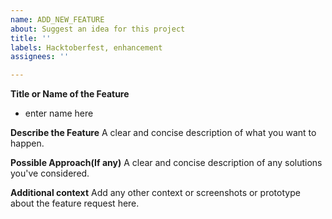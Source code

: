 ```yaml
---
name: ADD_NEW_FEATURE
about: Suggest an idea for this project
title: ''
labels: Hacktoberfest, enhancement
assignees: ''

---
```


**Title or Name of the Feature**
* enter name here

**Describe the Feature**
A clear and concise description of what you want to happen.

**Possible Approach(If any)**
A clear and concise description of any solutions you've considered.

**Additional context**
Add any other context or screenshots or prototype about the feature request here.
